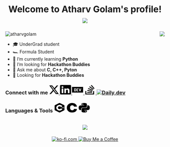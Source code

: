 <h1 align="center">
    Welcome to Atharv Golam's profile!
    <a href="https://git.io/typing-svg">
        <img src="https://readme-typing-svg.herokuapp.com?font=JetBrains+Mono&size=22&duration=5000&color=A100FF&center=true&vCenter=true&width=500&height=60&lines=Always+Learning+new+things;Developing+Real+World+Solutions!!" />
    </a>
</h1>

<img src="https://github-readme-stats.vercel.app/api?username=atharv115&show_icons=true&include_all_commits=true&hide_border=true&theme=jolly&border_radius=30&line_height=28&icon_color=68f8f1&count_private=true" align="right" height="220em">   

<img src="https://komarev.com/ghpvc/?username=atharv115&label=Profile Views&style=plastic&color=291b3e" alt="atharvgolam" height="25em"/>

<!-- <a href="https://app.daily.dev/atharvgolam115"><img src="https://github.com/Atharv115/Atharv115/blob/main/devcard.svg"  align="right" width="285" alt="Atharv Golam's Dev Card" ></a> -->

- 🎓 UnderGrad student
- 🏎️ Formula Student
- 🌱 I’m currently learning **Python**
- 🤝 I’m looking for **Hackathon Buddies**
- 💬 Ask me about **C, C++, Pyton**
- 🔎 Looking for **Hackathon Buddies**

<h3> <b>Connect with me </b>
<a href="https://twitter.com/atharvgolam115" target="blank">
    <img src="Icons\x.svg" width="30" height="30" alt="Twitter"/>
</a>
<a href="https://linkedin.com/in/atharvgolam" target="blank">
    <img src="Icons\linkedin.svg" width="35" height="30" alt="LinkedIn"/>
</a>
<a href="https://dev.to/atharv" target="blank">
    <img  src="Icons\devdotto.svg" width="35" height="30" alt="Dev.to"/>
</a>
<a href="https://stackoverflow.com/users/17294179/atharv-golam" target="blank">
    <img src="Icons\stackoverflow.svg" width="35" height="30" alt="Stackoverflow"/>
</a>
<a href="https://app.daily.dev/atharvgolam115" target="blank">
    <img src="https://daily-now-res.cloudinary.com/image/upload/v1614088267/landing/Daily.dev_logo.png" alt="Daily.dev" width="35" height="35" />
</a>
</h3>

<h3> <b>Languages & Tools </b>
<img  src="Icons\cplusplus.svg" width="35" height="30" />
<img  src="Icons\c.svg" width="35" height="30" />
<img  src="Icons\python.svg" width="35" height="30" />
<a href="twitter.com/atharvgolam115"></a>
</h3>

<h2 align="center">
    <a href="github.com/Atharv115"></a>
    <img align="center" src="https://github-profile-trophy.vercel.app/?username=atharv115&hide_border=true&no-bg=true&theme=dracula&margin-w=5&no-frame=true&title=Commits,PullRequest,Stars,Followers,Issues,Repositories">
</h2>

<p align="center">
<a href='https://ko-fi.com/atharvgolam' target='_blank'>
        <img src='https://media.giphy.com/media/mCapG8gslhSEkMsRVQ/giphy.gif' style="height:70px" alt='ko-fi.com'>  
</a>  
<a href='https://www.buymeacoffee.com/atharvgolam' target='_blank'>
        <img src='https://media.giphy.com/media/OKzddgzQfmmAFSmQyM/giphy.gif' style="height:70px" alt='Buy Me a Coffee'>
</a></p>
